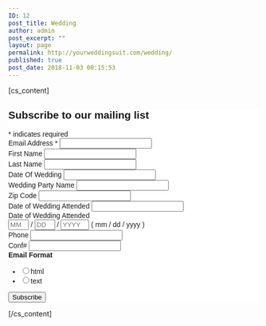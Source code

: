 ```yaml
---
ID: 12
post_title: Wedding
author: admin
post_excerpt: ""
layout: page
permalink: http://yourweddingsuit.com/wedding/
published: true
post_date: 2018-11-03 00:15:53
---
```

[cs_content]<!-- Begin Mailchimp Signup Form -->
<link href="//cdn-images.mailchimp.com/embedcode/classic-10_7.css" rel="stylesheet" type="text/css">
<style type="text/css">
	#mc_embed_signup{background:#fff; clear:left; font:14px Helvetica,Arial,sans-serif; }
	/* Add your own Mailchimp form style overrides in your site stylesheet or in this style block.
	   We recommend moving this block and the preceding CSS link to the HEAD of your HTML file. */
</style>
<div id="mc_embed_signup">
<form action="https://tuxedosbymerian.us3.list-manage.com/subscribe/post?u=1d40e7bfb3b63a0f89dba07fd&amp;id=a20fffeec7" method="post" id="mc-embedded-subscribe-form" name="mc-embedded-subscribe-form" class="validate" target="_blank" novalidate>
    <div id="mc_embed_signup_scroll">
	<h2>Subscribe to our mailing list</h2>
<div class="indicates-required"><span class="asterisk">*</span> indicates required</div>
<div class="mc-field-group">
	<label for="mce-EMAIL">Email Address  <span class="asterisk">*</span>
</label>
	<input type="email" value="" name="EMAIL" class="required email" id="mce-EMAIL">
</div>
<div class="mc-field-group">
	<label for="mce-FNAME">First Name </label>
	<input type="text" value="" name="FNAME" class="" id="mce-FNAME">
</div>
<div class="mc-field-group">
	<label for="mce-LNAME">Last Name </label>
	<input type="text" value="" name="LNAME" class="" id="mce-LNAME">
</div>
<div class="mc-field-group">
	<label for="mce-MMERGE6">Date Of Wedding </label>
	<input type="text" value="" name="MMERGE6" class="" id="mce-MMERGE6">
</div>
<div class="mc-field-group">
	<label for="mce-MMERGE5">Wedding Party Name </label>
	<input type="text" value="" name="MMERGE5" class="" id="mce-MMERGE5">
</div>
<div class="mc-field-group">
	<label for="mce-MMERGE3">Zip Code </label>
	<input type="text" value="" name="MMERGE3" class="" id="mce-MMERGE3">
</div>
<div class="mc-field-group">
	<label for="mce-MMERGE8">Date of Wedding Attended </label>
	<input type="text" value="" name="MMERGE8" class="" id="mce-MMERGE8">
</div>
<div class="mc-field-group size1of2">
	<label for="mce-MMERGE9-month">Date of Wedding Attended </label>
	<div class="datefield">
		<span class="subfield monthfield"><input class="datepart " type="text" pattern="[0-9]*" value="" placeholder="MM" size="2" maxlength="2" name="MMERGE9[month]" id="mce-MMERGE9-month"></span> / 
		<span class="subfield dayfield"><input class="datepart " type="text" pattern="[0-9]*" value="" placeholder="DD" size="2" maxlength="2" name="MMERGE9[day]" id="mce-MMERGE9-day"></span> / 
		<span class="subfield yearfield"><input class="datepart " type="text" pattern="[0-9]*" value="" placeholder="YYYY" size="4" maxlength="4" name="MMERGE9[year]" id="mce-MMERGE9-year"></span>
        <span class="small-meta nowrap">( mm / dd / yyyy )</span>
	</div>
</div>
<div class="mc-field-group size1of2">
	<label for="mce-MMERGE10">Phone </label>
	<input type="text" name="MMERGE10" class="" value="" id="mce-MMERGE10">
</div>
<div class="mc-field-group">
	<label for="mce-MMERGE11">Conf# </label>
	<input type="text" value="" name="MMERGE11" class="" id="mce-MMERGE11">
</div>
<div class="mc-field-group input-group">
    <strong>Email Format </strong>
    <ul><li><input type="radio" value="html" name="EMAILTYPE" id="mce-EMAILTYPE-0"><label for="mce-EMAILTYPE-0">html</label></li>
<li><input type="radio" value="text" name="EMAILTYPE" id="mce-EMAILTYPE-1"><label for="mce-EMAILTYPE-1">text</label></li>
</ul>
</div>
	<div id="mce-responses" class="clear">
		<div class="response" id="mce-error-response" style="display:none"></div>
		<div class="response" id="mce-success-response" style="display:none"></div>
	</div>    <!-- real people should not fill this in and expect good things - do not remove this or risk form bot signups-->
    <div style="position: absolute; left: -5000px;" aria-hidden="true"><input type="text" name="b_1d40e7bfb3b63a0f89dba07fd_a20fffeec7" tabindex="-1" value=""></div>
    <div class="clear"><input type="submit" value="Subscribe" name="subscribe" id="mc-embedded-subscribe" class="button"></div>
    </div>
</form>
</div>
<script type='text/javascript' src='//s3.amazonaws.com/downloads.mailchimp.com/js/mc-validate.js'></script><script type='text/javascript'>(function($) {window.fnames = new Array(); window.ftypes = new Array();fnames[0]='EMAIL';ftypes[0]='email';fnames[1]='FNAME';ftypes[1]='text';fnames[2]='LNAME';ftypes[2]='text';fnames[6]='MMERGE6';ftypes[6]='text';fnames[5]='MMERGE5';ftypes[5]='text';fnames[3]='MMERGE3';ftypes[3]='zip';fnames[4]='MMERGE4';ftypes[4]='text';fnames[7]='MMERGE7';ftypes[7]='number';fnames[8]='MMERGE8';ftypes[8]='text';fnames[9]='MMERGE9';ftypes[9]='date';fnames[10]='MMERGE10';ftypes[10]='phone';fnames[11]='MMERGE11';ftypes[11]='text';}(jQuery));var $mcj = jQuery.noConflict(true);</script>
<!--End mc_embed_signup-->[/cs_content]